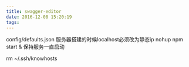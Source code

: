 ```yaml
---
title: swagger-editor
date: 2016-12-08 15:20:19
tags:
---
```

config/defaults.json 服务器搭建的时候localhost必须改为静态ip
nohup npm start & 保持服务一直启动   


rm ~/.ssh/knowhosts 